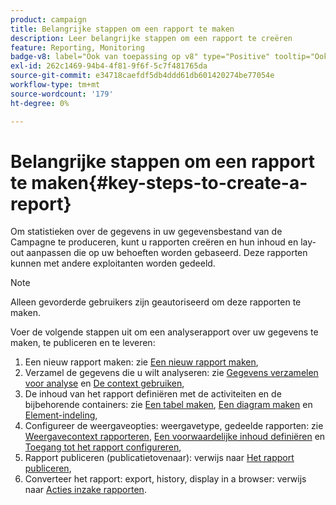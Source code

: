 ```yaml
---
product: campaign
title: Belangrijke stappen om een rapport te maken
description: Leer belangrijke stappen om een rapport te creëren
feature: Reporting, Monitoring
badge-v8: label="Ook van toepassing op v8" type="Positive" tooltip="Ook van toepassing op campagne v8"
exl-id: 262c1469-94b4-4f81-9f6f-5c7f481765da
source-git-commit: e34718caefdf5db4ddd61db601420274be77054e
workflow-type: tm+mt
source-wordcount: '179'
ht-degree: 0%

---
```


# Belangrijke stappen om een rapport te maken{#key-steps-to-create-a-report}



Om statistieken over de gegevens in uw gegevensbestand van de Campagne te produceren, kunt u rapporten creëren en hun inhoud en lay-out aanpassen die op uw behoeften worden gebaseerd. Deze rapporten kunnen met andere exploitanten worden gedeeld.

>[!NOTE]
>
>Alleen gevorderde gebruikers zijn geautoriseerd om deze rapporten te maken.

Voer de volgende stappen uit om een analyserapport over uw gegevens te maken, te publiceren en te leveren:

1. Een nieuw rapport maken: zie [Een nieuw rapport maken](../../reporting/using/creating-a-new-report.md),
1. Verzamel de gegevens die u wilt analyseren: zie [Gegevens verzamelen voor analyse](../../reporting/using/collecting-data-to-analyze.md) en [De context gebruiken](../../reporting/using/using-the-context.md),
1. De inhoud van het rapport definiëren met de activiteiten en de bijbehorende containers: zie [Een tabel maken](../../reporting/using/creating-a-table.md), [Een diagram maken](../../reporting/using/creating-a-chart.md) en [Element-indeling](../../reporting/using/element-layout.md),
1. Configureer de weergaveopties: weergavetype, gedeelde rapporten: zie [Weergavecontext rapporteren](../../reporting/using/configuring-access-to-the-report.md#report-display-context), [Een voorwaardelijke inhoud definiëren](../../reporting/using/defining-a-conditional-content.md) en [Toegang tot het rapport configureren](../../reporting/using/configuring-access-to-the-report.md),
1. Rapport publiceren (publicatietovenaar): verwijs naar [Het rapport publiceren](../../reporting/using/configuring-access-to-the-report.md#publishing-the-report),
1. Converteer het rapport: export, history, display in a browser: verwijs naar [Acties inzake rapporten](../../reporting/using/actions-on-reports.md).
